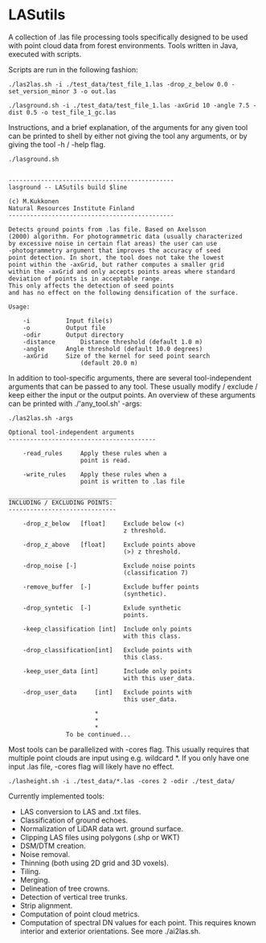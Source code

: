 # LASutils


A collection of .las file processing tools specifically designed to be used with point cloud data from forest environments. 
Tools written in Java, executed with scripts. 

Scripts are run in the following fashion:

    ./las2las.sh -i ./test_data/test_file_1.las -drop_z_below 0.0 -set_version_minor 3 -o out.las

    ./lasground.sh -i ./test_data/test_file_1.las -axGrid 10 -angle 7.5 -dist 0.5 -o test_file_1_gc.las


Instructions, and a brief explanation, of the arguments for any given tool can be printed to shell by either not giving the tool
any arguments, or by giving the tool -h / -help flag.

    ./lasground.sh 


    ----------------------------------------------
    lasground -- LASutils build $line
    
    (c) M.Kukkonen
    Natural Resources Institute Finland
    ----------------------------------------------
    
    Detects ground points from .las file. Based on Axelsson
    (2000) algorithm. For photogrammetric data (usually characterized
    by excessive noise in certain flat areas) the user can use
    -photogrammetry argument that improves the accuracy of seed
    point detection. In short, the tool does not take the lowest
    point within the -axGrid, but rather computes a smaller grid
    within the -axGrid and only accepts points areas where standard
    deviation of points is in acceptable range.
    This only affects the detection of seed points
    and has no effect on the following densification of the surface.
    
    Usage:
    
        -i		    Input file(s)
        -o		    Output file
        -odir	    Output directory
        -distance       Distance threshold (default 1.0 m)
        -angle	    Angle threshold (default 10.0 degrees)
        -axGrid	    Size of the kernel for seed point search
                        (default 20.0 m)


In addition to tool-specific arguments, there are several tool-independent arguments
that can be passed to any tool. These usually modify / exclude / keep either the input or the output points.
An overview of these arguments can be printed with ./'any_tool.sh' -args:

    ./las2las.sh -args

    Optional tool-independent arguments
    -----------------------------------------

        -read_rules	    Apply these rules when a 
                        point is read.

        -write_rules	Apply these rules when a 
                        point is written to .las file
    
    ______________________________
    INCLUDING / EXCLUDING POINTS:
    ------------------------------
    
        -drop_z_below	[float]  	Exclude below (<) 
                                    z threshold.
                        
        -drop_z_above	[float]	 	Exclude points above
                                    (>) z threshold.
                        
        -drop_noise	[-]	 	        Exclude noise points 
                                    (classification 7)
                        
        -remove_buffer	[-]	 	    Exclude buffer points
                                    (synthetic).
                        
        -drop_syntetic	[-]		    Exlude synthetic
                                    points.				
                
        -keep_classification [int]	Include only points 
                                    with this class.
                        
        -drop_classification[int] 	Exclude points with 
                                    this class.
                        
        -keep_user_data [int]	    Include only points 
                                    with this user_data.
                        
        -drop_user_data		[int] 	Exclude points with 
                                    this user_data.

                            *
                            *
                            *
                    To be continued...



Most tools can be parallelized with -cores flag. This usually requires that multiple point clouds are input 
using e.g. wildcard *. If you only have one input .las file, -cores flag will likely have no effect.

    ./lasheight.sh -i ./test_data/*.las -cores 2 -odir ./test_data/

    

Currently implemented tools:

  * LAS conversion to LAS and .txt files.
  * Classification of ground echoes.
  * Normalization of LiDAR data wrt. ground surface.
  * Clipping LAS files using polygons (.shp or WKT)
  * DSM/DTM creation.
  * Noise removal.
  * Thinning (both using 2D grid and 3D voxels).
  * Tiling.
  * Merging.
  * Delineation of tree crowns.
  * Detection of vertical tree trunks.
  * Strip alignment.
  * Computation of point cloud metrics.
  * Computation of spectral DN values for each point. This requires
    known interior and exterior orientations. See more ./ai2las.sh.

